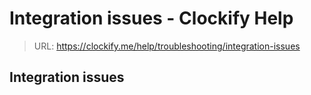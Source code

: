 # Integration issues - Clockify Help

> URL: https://clockify.me/help/troubleshooting/integration-issues

## Integration issues